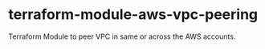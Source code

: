 # terraform-module-aws-vpc-peering
Terraform Module to peer VPC in same or across the AWS accounts.

